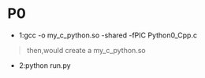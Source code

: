 # P0
- 1:gcc -o my_c_python.so -shared -fPIC Python0_Cpp.c
> then,would create a my_c_python.so
- 2:python run.py
